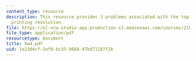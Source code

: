 ```yaml
---
content_type: resource
description: This resource provides 3 problems associated with the topic Eisenstein?s
  printing revolution.
file: https://ol-ocw-studio-app-production.s3.amazonaws.com/courses/21h-418-from-print-to-digital-technologies-of-the-word-1450-present-fall-2005/1e2304cf2ef0bc3596b8d7bd71197f2b_hw4.pdf
file_type: application/pdf
resourcetype: Document
title: hw4.pdf
uid: 1e2304cf-2ef0-bc35-96b8-d7bd71197f2b
---
```

